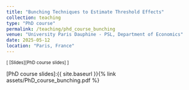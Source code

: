 ```yaml
---
title: "Bunching Techniques to Estimate Threshold Effects"
collection: teaching
type: "PhD course"
permalink: /teaching/phd_course_bunching
venue: "University Paris Dauphine - PSL, Department of Economics"
date: 2025-05-12
location: "Paris, France"
---
```



<small>[ [Slides][PhD course slides] ]</small>  <br/>

[PhD course slides]:{{ site.baseurl }}{% link assets/PhD_course_bunching.pdf %} 

